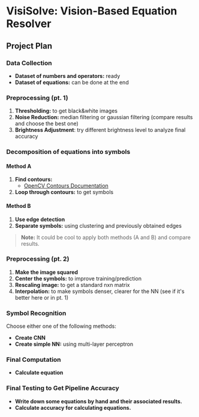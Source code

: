 
# VisiSolve: Vision-Based Equation Resolver

## Project Plan

### Data Collection

- **Dataset of numbers and operators:** ready
- **Dataset of equations:** can be done at the end

### Preprocessing (pt. 1)

1. **Thresholding:** to get black&white images
2. **Noise Reduction:** median filtering or gaussian filtering (compare results and choose the best one)
3. **Brightness Adjustment**: try different brightness level to analyze final accuracy
   
### Decomposition of equations into symbols

#### Method A

1. **Find contours:** 
   - [OpenCV Contours Documentation](https://docs.opencv.org/3.4/d4/d73/tutorial_py_contours_begin.html)
2. **Loop through contours:** to get symbols

#### Method B

1. **Use edge detection**
2. **Separate symbols:** using clustering and previously obtained edges

> **Note:** It could be cool to apply both methods (A and B) and compare results.

### Preprocessing (pt. 2)

1. **Make the image squared**
2. **Center the symbols:** to improve training/prediction
3. **Rescaling image:** to get a standard nxn matrix
4. **Interpolation:** to make symbols denser, clearer for the NN (see if it's better here or in pt. 1)

### Symbol Recognition

Choose either one of the following methods:
- **Create CNN**
- **Create simple NN:** using multi-layer perceptron

### Final Computation

- **Calculate equation**

### Final Testing to Get Pipeline Accuracy

- **Write down some equations by hand and their associated results.** 
- **Calculate accuracy for calculating equations.**

